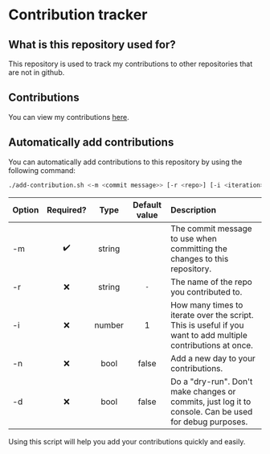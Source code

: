 # Contribution tracker

## What is this repository used for?

This repository is used to track my contributions to other repositories that are not in github.

## Contributions

You can view my contributions [here](./contributions.md).

## Automatically add contributions

You can automatically add contributions to this repository by using the following command:

```bash
./add-contribution.sh <-m <commit message>> [-r <repo>] [-i <iteration>] [-n] [-d]
```

| Option | Required? | Type | Default value | Description |
| ------ |:---------:|:----:|:-------------:|:----------- |
| -m     | ✔️       | string |     | The commit message to use when committing the changes to this repository. |
| -r     | ❌       | string | `-` | The name of the repo you contributed to. |
| -i     | ❌       | number | 1   | How many times to iterate over the script. This is useful if you want to add multiple contributions at once. |
| -n     | ❌       | bool   | false | Add a new day to your contributions. |
| -d     | ❌       | bool   | false | Do a "dry-run". Don't make changes or commits, just log it to console. Can be used for debug purposes. |


Using this script will help you add your contributions quickly and easily.